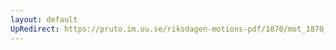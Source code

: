 ```yaml
---
layout: default
UpRedirect: https://pruto.im.uu.se/riksdagen-motions-pdf/1870/mot_1870__ak__53.pdf
---
```

